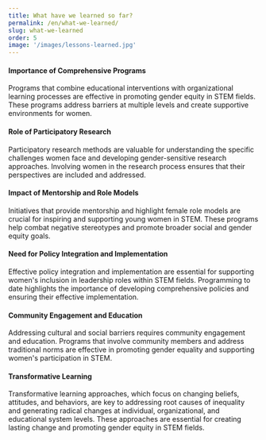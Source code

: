 ```yaml
---
title: What have we learned so far?
permalink: /en/what-we-learned/
slug: what-we-learned
order: 5
image: '/images/lessons-learned.jpg'
---
```


#### Importance of Comprehensive Programs
Programs that combine educational interventions with organizational learning processes are effective in promoting gender equity in STEM fields. These programs address barriers at multiple levels and create supportive environments for women.

#### Role of Participatory Research
Participatory research methods are valuable for understanding the specific challenges women face and developing gender-sensitive research approaches. Involving women in the research process ensures that their perspectives are included and addressed.

#### Impact of Mentorship and Role Models
Initiatives that provide mentorship and highlight female role models are crucial for inspiring and supporting young women in STEM. These programs help combat negative stereotypes and promote broader social and gender equity goals.

#### Need for Policy Integration and Implementation
Effective policy integration and implementation are essential for supporting women's inclusion in leadership roles within STEM fields. Programming to date highlights the importance of developing comprehensive policies and ensuring their effective implementation.

#### Community Engagement and Education
Addressing cultural and social barriers requires community engagement and education. Programs that involve community members and address traditional norms are effective in promoting gender equality and supporting women's participation in STEM.

#### Transformative Learning
Transformative learning approaches, which focus on changing beliefs, attitudes, and behaviors, are key to addressing root causes of inequality and generating radical changes at individual, organizational, and educational system levels. These approaches are essential for creating lasting change and promoting gender equity in STEM fields.
